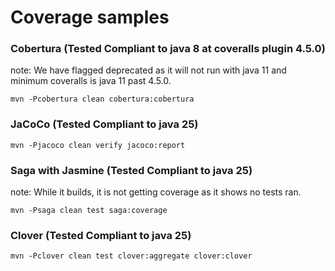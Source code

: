 Coverage samples
================

### Cobertura (Tested Compliant to java 8 at coveralls plugin 4.5.0)

note: We have flagged deprecated as it will not run with java 11 and minimum coveralls is java 11 past 4.5.0.

```
mvn -Pcobertura clean cobertura:cobertura
```


### JaCoCo (Tested Compliant to java 25)

```
mvn -Pjacoco clean verify jacoco:report
```

### Saga with Jasmine (Tested Compliant to java 25)

note: While it builds, it is not getting coverage as it shows no tests ran.

```
mvn -Psaga clean test saga:coverage
```

### Clover (Tested Compliant to java 25)

```
mvn -Pclover clean test clover:aggregate clover:clover
```
